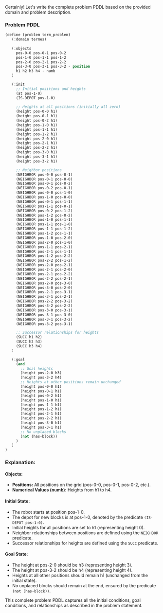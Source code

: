 Certainly! Let's write the complete problem PDDL based on the provided domain and problem description.

### Problem PDDL

```lisp
(define (problem term_problem)
   (:domain termes)
   
   (:objects
     pos-0-0 pos-0-1 pos-0-2
     pos-1-0 pos-1-1 pos-1-2
     pos-2-0 pos-2-1 pos-2-2
     pos-3-0 pos-3-1 pos-3-2 - position
     h1 h2 h3 h4 - numb
   )

   (:init
     ;; Initial positions and heights
     (at pos-1-0)
     (IS-DEPOT pos-1-0)
     
     ;; Heights at all positions (initially all zero)
     (height pos-0-0 h1)
     (height pos-0-1 h1)
     (height pos-0-2 h1)
     (height pos-1-0 h1)
     (height pos-1-1 h1)
     (height pos-1-2 h1)
     (height pos-2-0 h1)
     (height pos-2-1 h1)
     (height pos-2-2 h1)
     (height pos-3-0 h1)
     (height pos-3-1 h1)
     (height pos-3-2 h1)

     ;; Neighbor positions
     (NEIGHBOR pos-0-0 pos-0-1)
     (NEIGHBOR pos-0-1 pos-0-0)
     (NEIGHBOR pos-0-1 pos-0-2)
     (NEIGHBOR pos-0-2 pos-0-1)
     (NEIGHBOR pos-0-0 pos-1-0)
     (NEIGHBOR pos-1-0 pos-0-0)
     (NEIGHBOR pos-0-1 pos-1-1)
     (NEIGHBOR pos-1-1 pos-0-1)
     (NEIGHBOR pos-0-2 pos-1-2)
     (NEIGHBOR pos-1-2 pos-0-2)
     (NEIGHBOR pos-1-0 pos-1-1)
     (NEIGHBOR pos-1-1 pos-1-0)
     (NEIGHBOR pos-1-1 pos-1-2)
     (NEIGHBOR pos-1-2 pos-1-1)
     (NEIGHBOR pos-1-0 pos-2-0)
     (NEIGHBOR pos-2-0 pos-1-0)
     (NEIGHBOR pos-1-1 pos-2-1)
     (NEIGHBOR pos-2-1 pos-1-1)
     (NEIGHBOR pos-1-2 pos-2-2)
     (NEIGHBOR pos-2-2 pos-1-2)
     (NEIGHBOR pos-2-0 pos-2-1)
     (NEIGHBOR pos-2-1 pos-2-0)
     (NEIGHBOR pos-2-1 pos-2-2)
     (NEIGHBOR pos-2-2 pos-2-1)
     (NEIGHBOR pos-2-0 pos-3-0)
     (NEIGHBOR pos-3-0 pos-2-0)
     (NEIGHBOR pos-2-1 pos-3-1)
     (NEIGHBOR pos-3-1 pos-2-1)
     (NEIGHBOR pos-2-2 pos-3-2)
     (NEIGHBOR pos-3-2 pos-2-2)
     (NEIGHBOR pos-3-0 pos-3-1)
     (NEIGHBOR pos-3-1 pos-3-0)
     (NEIGHBOR pos-3-1 pos-3-2)
     (NEIGHBOR pos-3-2 pos-3-1)

     ;; Successor relationships for heights
     (SUCC h1 h2)
     (SUCC h2 h3)
     (SUCC h3 h4)
   )

   (:goal
     (and
       ;; Goal heights
       (height pos-2-0 h3)
       (height pos-3-2 h4)
       ;; Heights at other positions remain unchanged
       (height pos-0-0 h1)
       (height pos-0-1 h1)
       (height pos-0-2 h1)
       (height pos-1-0 h1)
       (height pos-1-1 h1)
       (height pos-1-2 h1)
       (height pos-2-1 h1)
       (height pos-2-2 h1)
       (height pos-3-0 h1)
       (height pos-3-1 h1)
       ;; No unplaced blocks
       (not (has-block))
     )
   )
)
```

### Explanation:

#### Objects:
- **Positions:** All positions on the grid (pos-0-0, pos-0-1, pos-0-2, etc.).
- **Numerical Values (numb):** Heights from h1 to h4.

#### Initial State:
- The robot starts at position pos-1-0.
- The depot for new blocks is at pos-1-0, denoted by the predicate `(IS-DEPOT pos-1-0)`.
- Initial heights for all positions are set to h1 (representing height 0).
- Neighbor relationships between positions are defined using the `NEIGHBOR` predicate.
- Successor relationships for heights are defined using the `SUCC` predicate.

#### Goal State:
- The height at pos-2-0 should be h3 (representing height 3).
- The height at pos-3-2 should be h4 (representing height 4).
- Heights at all other positions should remain h1 (unchanged from the initial state).
- No unplaced blocks should remain at the end, ensured by the predicate `(not (has-block))`.

This complete problem PDDL captures all the initial conditions, goal conditions, and relationships as described in the problem statement.